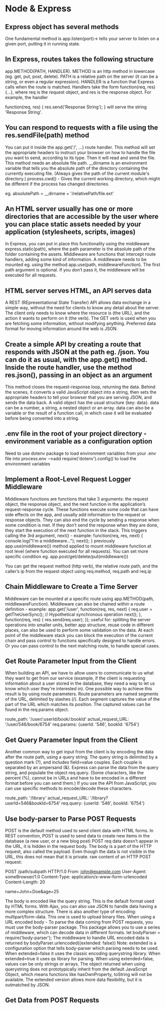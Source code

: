 # Node & Express

## Express object has several methods

One fundamental method is app.listen(port)-> tells your server to listen on a given port, putting it in running state.

## In Express, routes takes the following structure

app.METHOD(PATH, HANDLER).
METHOD is an http method in lowercase (eg. get, put, post, delete).
PATH is a relative path on the server (it can be a string, or even a regular expression).
HANDLER is a function that Express calls when the route is matched. Handlers take the form function(req, res) {...}, where req is the request object, and res is the response object. For example, the handler

function(req, res) {
  res.send('Response String');
}
will serve the string 'Response String'.

## You can respond to requests with a file using the res.sendFile(path) method

You can put it inside the app.get('/', ...) route handler.
This method will set the appropriate headers to instruct your browser on how to handle the file you want to send, according to its type. Then it will read and send the file. This method needs an absolute file path.
__dirname is an environment variable that tells you the absolute path of the directory containing the currently executing file. (Always gives the path of the current module's directory.)
process.cwd() - Gives the current working directory, which might be different if the process has changed directories.

eg. absolutePath = __dirname + '/relativePath/file.ext'

## An HTML server usually has one or more directories that are accessible by the user where you can place static assets needed by your application (stylesheets, scripts, images)

In Express, you can put in place this functionality using the middleware express.static(path), where the path parameter is the absolute path of the folder containing the assets.
Middleware are functions that intercept route handlers, adding some kind of information.
A middleware needs to be mounted eg. using the method app.use(path, middlewareFunction). The first path argument is optional. If you don’t pass it, the middleware will be executed for all requests.

## HTML server serves HTML, an API serves data

A REST (REpresentational State Transfer) API allows data exchange in a simple way, without the need for clients to know any detail about the server. The client only needs to know where the resource is (the URL), and the action it wants to perform on it (the verb). The GET verb is used when you are fetching some information, without modifying anything. Preferred data format for moving information around the web is JSON.

## Create a simple API by creating a route that responds with JSON at the path  eg. /json. You can do it as usual, with the app.get() method. Inside the route handler, use the method res.json(), passing in an object as an argument

This method closes the request-response loop, returning the data. Behind the scenes, it converts a valid JavaScript object into a string, then sets the appropriate headers to tell your browser that you are serving JSON, and sends the data back. A valid object has the usual structure {key: data}. data can be a number, a string, a nested object or an array. data can also be a variable or the result of a function call, in which case it will be evaluated before being converted into a string.

## .env file in the root of your project directory - environment variable as a configuration option

Need to use dotenv package to load environment variables from your .env file into process.env -->add require('dotenv').config() to load the environment variables

## Implement a Root-Level Request Logger Middleware

Middleware functions are functions that take 3 arguments: the request object, the response object, and the next function in the application’s request-response cycle.
These functions execute some code that can have side effects on the app, and usually add information to the request or response objects.
They can also end the cycle by sending a response when some condition is met.
If they don’t send the response when they are done, they start the execution of the next function in the stack. This triggers calling the 3rd argument, next() - example:
function(req, res, next) {
  console.log("I'm a middleware...");
  next();
}
previously app.use(middleware()) method applied to mount middleware function at root level (where function executed for all requests). You can set more specific condition eg. app.post/get/delete/put(middleware())

You can get the request method (http verb), the relative route path, and the caller’s ip from the request object using req.method, req.path and req.ip

## Chain Middleware to Create a Time Server

Middleware can be mounted at a specific route using app.METHOD(path, middlewareFunction).
Middleware can also be chained within a route definition - example:
app.get('/user', function(req, res, next) {
  req.user = getTheUserSync();  // Hypothetical synchronous operation
  next();
}, function(req, res) {
  res.send(req.user);
});
useful for:
splitting the server operations into smaller units,
better app structure,
reuse code in different places,
can also be used to perform some validation on the data.
At each point of the middleware stack you can block the execution of the current chain and pass control to functions specifically designed to handle errors. Or you can pass control to the next matching route, to handle special cases.

## Get Route Parameter Input from the Client

When building an API, we have to allow users to communicate to us what they want to get from our service (example, if the client is requesting information about a user stored in the database, they need a way to let us know which user they're interested in).
One possible way to achieve this result is by using route parameters.
Route parameters are named segments of the URL, delimited by slashes (/). Each segment captures the value of the part of the URL which matches its position. The captured values can be found in the req.params object.

route_path: '/user/:userId/book/:bookId'
actual_request_URL: '/user/546/book/6754'
req.params: {userId: '546', bookId: '6754'}

## Get Query Parameter Input from the Client

Another common way to get input from the client is by encoding the data after the route path, using a query string.
The query string is delimited by a question mark (?), and includes field=value couples. Each couple is separated by an ampersand (&). Express can parse the data from the query string, and populate the object req.query.
(Some characters, like the percent (%), cannot be in URLs and have to be encoded in a different format before you can send them.)
If you use the API from JavaScript, you can use specific methods to encode/decode these characters.

route_path: '/library'
actual_request_URL: '/library?userId=546&bookId=6754'
req.query: {userId: '546', bookId: '6754'}

## Use body-parser to Parse POST Requests

POST is the default method used to send client data with HTML forms. In REST convention, POST is used to send data to create new items in the database (a new user, or a new blog post)
POST req data doesn’t appear in the URL, it is hidden in the request body. The body is a part of the HTTP request, also called the payload.
Even though the data is not visible in the URL, this does not mean that it is private.
raw content of an HTTP POST request:

POST /path/subpath HTTP/1.0
From: <john@example.com>
User-Agent: someBrowser/1.0
Content-Type: application/x-www-form-urlencoded
Content-Length: 20

name=John+Doe&age=25

The body is encoded like the query string.
This is the default format used by HTML forms.
With Ajax, you can also use JSON to handle data having a more complex structure.
There is also another type of encoding: multipart/form-data. This one is used to upload binary files.
When using a URL encoded body - To parse the data coming from POST requests, you must use the body-parser package. This package allows you to use a series of middleware, which can decode data in different formats.
let bodyParser = require('body-parser');
The middleware to handle URL encoded data is returned by bodyParser.urlencoded({extended: false})
Note: extended is a configuration option that tells body-parser which parsing needs to be used. When extended=false it uses the classic encoding querystring library. When extended=true it uses qs library for parsing.
When using extended=false, values can be only strings or arrays. The object returned when using querystring does not prototypically inherit from the default JavaScript Object, which means functions like hasOwnProperty, toString will not be available.
The extended version allows more data flexibility, but it is outmatched by JSON.

## Get Data from POST Requests
